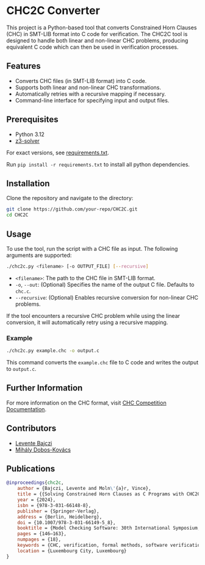 # CHC2C Converter

This project is a Python-based tool that converts Constrained Horn Clauses (CHC) in SMT-LIB format into C code for
verification.
The CHC2C tool is designed to handle both linear and non-linear CHC problems, producing equivalent C code which can then
be used in verification processes.

## Features

- Converts CHC files (in SMT-LIB format) into C code.
- Supports both linear and non-linear CHC transformations.
- Automatically retries with a recursive mapping if necessary.
- Command-line interface for specifying input and output files.

## Prerequisites

- Python 3.12
- [z3-solver](https://pypi.org/project/z3-solver/)

For exact versions, see [requirements.txt](requirements.txt).

Run `pip install -r requirements.txt` to install all python dependencies.

## Installation

Clone the repository and navigate to the directory:

```bash
git clone https://github.com/your-repo/CHC2C.git
cd CHC2C
```

## Usage

To use the tool, run the script with a CHC file as input. The following arguments are supported:

```bash
./chc2c.py <filename> [-o OUTPUT_FILE] [--recursive]
```

- `<filename>`: The path to the CHC file in SMT-LIB format.
- `-o`, `--out`: (Optional) Specifies the name of the output C file. Defaults to `chc.c`.
- `--recursive`: (Optional) Enables recursive conversion for non-linear CHC problems.

If the tool encounters a recursive CHC problem while using the linear conversion, it will automatically retry using a
recursive mapping.

### Example

```bash
./chc2c.py example.chc -o output.c
```

This command converts the `example.chc` file to C code and writes the output to `output.c`.

## Further Information

For more information on the CHC format, visit [CHC Competition Documentation](https://chc-comp.github.io/format.html).

## Contributors

* [Levente Bajczi](https://github.com/leventebajczi/)
* [Mihály Dobos-Kovács](https://github.com/as3810t/)

## Publications

```bibtex
@inproceedings{chc2c,
    author = {Bajczi, Levente and Moln\'{a}r, Vince},
    title = {{Solving Constrained Horn Clauses as C Programs with CHC2C}},
    year = {2024},
    isbn = {978-3-031-66148-8},
    publisher = {Springer-Verlag},
    address = {Berlin, Heidelberg},
    doi = {10.1007/978-3-031-66149-5_8},
    booktitle = {Model Checking Software: 30th International Symposium, SPIN 2024, Luxembourg City, Luxembourg, April 8–9, 2024, Proceedings},
    pages = {146–163},
    numpages = {18},
    keywords = {CHC, verification, formal methods, software verification},
    location = {Luxembourg City, Luxembourg}
}
```
